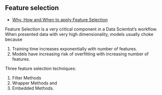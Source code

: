 ## Feature selection
- [Why, How and When to apply Feature Selection](https://towardsdatascience.com/why-how-and-when-to-apply-feature-selection-e9c69adfabf2)

Feature Selection is a very critical component in a Data Scientist’s workflow. When presented data with very high dimensionality, models usually choke because
1. Training time increases exponentially with number of features.
2. Models have increasing risk of overfitting with increasing number of features.

Three feature selection techniques:
1. Filter Methods
2. Wrapper Methods and
3. Embedded Methods.
